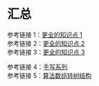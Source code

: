 # 汇总

参考链接 1：[更全的知识点 1](https://juejin.cn/post/6844903776512393224)  
参考链接 2：[更全的知识点 2](https://juejin.cn/post/6844903801153945608)  
参考链接 3：[更全的知识点 3](https://juejin.cn/post/6844903830979608584)

参考链接 4：[手写系列](https://juejin.cn/post/6844903809206976520#heading-0)  
参考链接 5：[算法数组转树结构](https://juejin.cn/post/6983904373508145189)
